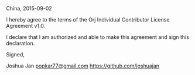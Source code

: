 China, 2015-09-02

I hereby agree to the terms of the Orj Individual Contributor License
Agreement v1.0.

I declare that I am authorized and able to make this agreement and sign this
declaration.

Signed,

Joshua Jan popkar77@gmail.com https://github.com/joshuajan
